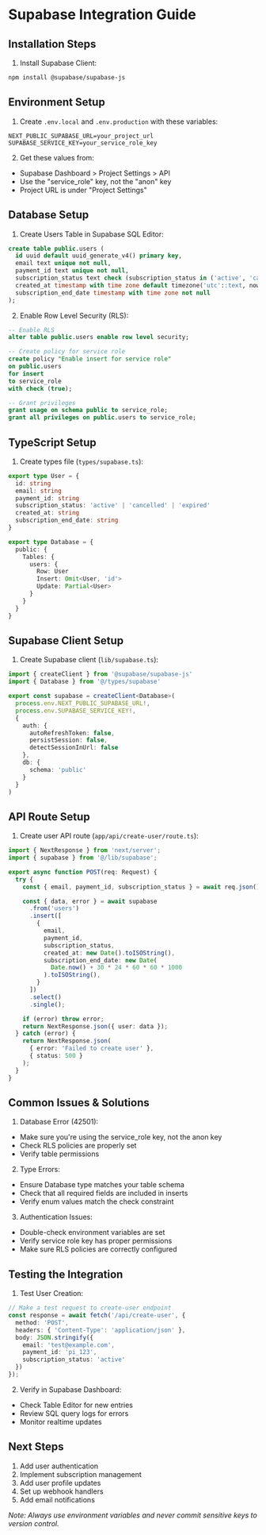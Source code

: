 # Supabase Integration Guide

## Installation Steps

1. Install Supabase Client:
```bash
npm install @supabase/supabase-js
```

## Environment Setup

1. Create `.env.local` and `.env.production` with these variables:
```env
NEXT_PUBLIC_SUPABASE_URL=your_project_url
SUPABASE_SERVICE_KEY=your_service_role_key
```

2. Get these values from:
- Supabase Dashboard > Project Settings > API
- Use the "service_role" key, not the "anon" key
- Project URL is under "Project Settings"

## Database Setup

1. Create Users Table in Supabase SQL Editor:
```sql
create table public.users (
  id uuid default uuid_generate_v4() primary key,
  email text unique not null,
  payment_id text unique not null,
  subscription_status text check (subscription_status in ('active', 'cancelled', 'expired')) not null,
  created_at timestamp with time zone default timezone('utc'::text, now()) not null,
  subscription_end_date timestamp with time zone not null
);
```

2. Enable Row Level Security (RLS):
```sql
-- Enable RLS
alter table public.users enable row level security;

-- Create policy for service role
create policy "Enable insert for service role"
on public.users
for insert
to service_role
with check (true);

-- Grant privileges
grant usage on schema public to service_role;
grant all privileges on public.users to service_role;
```

## TypeScript Setup

1. Create types file (`types/supabase.ts`):
```typescript
export type User = {
  id: string
  email: string
  payment_id: string
  subscription_status: 'active' | 'cancelled' | 'expired'
  created_at: string
  subscription_end_date: string
}

export type Database = {
  public: {
    Tables: {
      users: {
        Row: User
        Insert: Omit<User, 'id'>
        Update: Partial<User>
      }
    }
  }
}
```

## Supabase Client Setup

1. Create Supabase client (`lib/supabase.ts`):
```typescript
import { createClient } from '@supabase/supabase-js'
import { Database } from '@/types/supabase'

export const supabase = createClient<Database>(
  process.env.NEXT_PUBLIC_SUPABASE_URL!,
  process.env.SUPABASE_SERVICE_KEY!,
  {
    auth: {
      autoRefreshToken: false,
      persistSession: false,
      detectSessionInUrl: false
    },
    db: {
      schema: 'public'
    }
  }
)
```

## API Route Setup

1. Create user API route (`app/api/create-user/route.ts`):
```typescript
import { NextResponse } from 'next/server';
import { supabase } from '@/lib/supabase';

export async function POST(req: Request) {
  try {
    const { email, payment_id, subscription_status } = await req.json();

    const { data, error } = await supabase
      .from('users')
      .insert([
        {
          email,
          payment_id,
          subscription_status,
          created_at: new Date().toISOString(),
          subscription_end_date: new Date(
            Date.now() + 30 * 24 * 60 * 60 * 1000
          ).toISOString(),
        }
      ])
      .select()
      .single();

    if (error) throw error;
    return NextResponse.json({ user: data });
  } catch (error) {
    return NextResponse.json(
      { error: 'Failed to create user' },
      { status: 500 }
    );
  }
}
```

## Common Issues & Solutions

1. Database Error (42501):
- Make sure you're using the service_role key, not the anon key
- Check RLS policies are properly set
- Verify table permissions

2. Type Errors:
- Ensure Database type matches your table schema
- Check that all required fields are included in inserts
- Verify enum values match the check constraint

3. Authentication Issues:
- Double-check environment variables are set
- Verify service role key has proper permissions
- Make sure RLS policies are correctly configured

## Testing the Integration

1. Test User Creation:
```typescript
// Make a test request to create-user endpoint
const response = await fetch('/api/create-user', {
  method: 'POST',
  headers: { 'Content-Type': 'application/json' },
  body: JSON.stringify({
    email: 'test@example.com',
    payment_id: 'pi_123',
    subscription_status: 'active'
  })
});
```

2. Verify in Supabase Dashboard:
- Check Table Editor for new entries
- Review SQL query logs for errors
- Monitor realtime updates

## Next Steps
1. Add user authentication
2. Implement subscription management
3. Add user profile updates
4. Set up webhook handlers
5. Add email notifications

*Note: Always use environment variables and never commit sensitive keys to version control.*